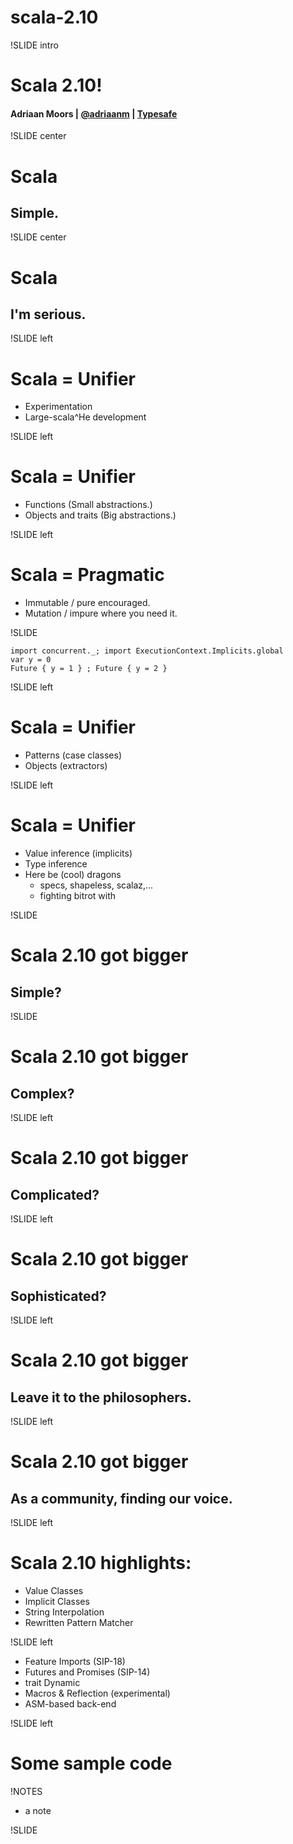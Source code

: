 # scala-2.10

!SLIDE intro

# Scala 2.10!


#### Adriaan Moors | [@adriaanm](http://twitter.com/adriaanm) | [Typesafe](http://typesafe.com)

!SLIDE center

# Scala

## Simple.

!SLIDE center

# Scala

## I'm serious.


!SLIDE left
# Scala = Unifier

  * Experimentation
  * Large-scala^He development

!SLIDE left
# Scala = Unifier

  * Functions (Small abstractions.)
  * Objects and traits (Big abstractions.)

!SLIDE left
# Scala = Pragmatic

  * Immutable / pure encouraged.
  * Mutation  / impure where you need it.

!SLIDE
``` text/x-scala
import concurrent._; import ExecutionContext.Implicits.global
var y = 0
Future { y = 1 } ; Future { y = 2 }
```

!SLIDE left
# Scala = Unifier

  * Patterns (case classes)
  * Objects  (extractors)

!SLIDE left
# Scala = Unifier

  * Value inference (implicits)
  * Type inference
  * Here be (cool) dragons
     * specs, shapeless, scalaz,...
     * fighting bitrot with

!SLIDE
# Scala 2.10 got bigger
## Simple?

!SLIDE
# Scala 2.10 got bigger
## Complex?

!SLIDE left
# Scala 2.10 got bigger
## Complicated?

!SLIDE left
# Scala 2.10 got bigger
## Sophisticated?

!SLIDE left
# Scala 2.10 got bigger
## Leave it to the philosophers.

!SLIDE left
# Scala 2.10 got bigger
## As a community, finding our voice.

!SLIDE left

# Scala 2.10 highlights:

  * Value Classes
  * Implicit Classes
  * String Interpolation
  * Rewritten Pattern Matcher

!SLIDE left

  * Feature Imports (SIP-18)
  * Futures and Promises (SIP-14)
  * trait Dynamic
  * Macros & Reflection (experimental)
  * ASM-based back-end <!-- (faster, adds basic 1.6/1.7 support) -->

!SLIDE left

# Some sample code


!NOTES

 * a note

!SLIDE

